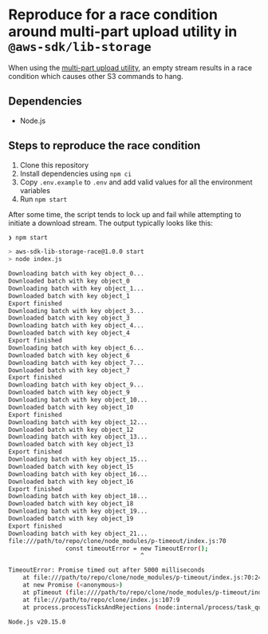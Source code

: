 # Reproduce for a race condition around multi-part upload utility in `@aws-sdk/lib-storage`

When using the [multi-part upload
utility](https://github.com/aws/aws-sdk-js-v3/tree/main/lib/lib-storage), an
empty stream results in a race condition which causes other S3 commands to hang.

## Dependencies

- Node.js

## Steps to reproduce the race condition

1. Clone this repository
1. Install dependencies using `npm ci`
1. Copy `.env.example` to `.env` and add valid values for all the environment variables
1. Run `npm start`

After some time, the script tends to lock up and fail while attempting to initiate a download stream. The output typically looks like this:

```sh
❯ npm start

> aws-sdk-lib-storage-race@1.0.0 start
> node index.js

Downloading batch with key object_0...
Downloaded batch with key object_0
Downloading batch with key object_1...
Downloaded batch with key object_1
Export finished
Downloading batch with key object_3...
Downloaded batch with key object_3
Downloading batch with key object_4...
Downloaded batch with key object_4
Export finished
Downloading batch with key object_6...
Downloaded batch with key object_6
Downloading batch with key object_7...
Downloaded batch with key object_7
Export finished
Downloading batch with key object_9...
Downloaded batch with key object_9
Downloading batch with key object_10...
Downloaded batch with key object_10
Export finished
Downloading batch with key object_12...
Downloaded batch with key object_12
Downloading batch with key object_13...
Downloaded batch with key object_13
Export finished
Downloading batch with key object_15...
Downloaded batch with key object_15
Downloading batch with key object_16...
Downloaded batch with key object_16
Export finished
Downloading batch with key object_18...
Downloaded batch with key object_18
Downloading batch with key object_19...
Downloaded batch with key object_19
Export finished
Downloading batch with key object_21...
file:///path/to/repo/clone/node_modules/p-timeout/index.js:70
                const timeoutError = new TimeoutError();
                                     ^

TimeoutError: Promise timed out after 5000 milliseconds
    at file:///path/to/repo/clone/node_modules/p-timeout/index.js:70:24
    at new Promise (<anonymous>)
    at pTimeout (file:////path/to/repo/clone/node_modules/p-timeout/index.js:48:25)
    at file:///path/to/repo/clone/index.js:107:9
    at process.processTicksAndRejections (node:internal/process/task_queues:95:5)

Node.js v20.15.0
```

